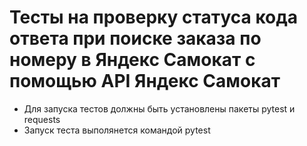 ﻿# Тесты на проверку статуса кода ответа при поиске заказа по номеру в Яндекс Самокат с помощью API Яндекс Самокат
- Для запуска тестов должны быть установлены пакеты pytest и requests
- Запуск теста выполянется командой pytest 